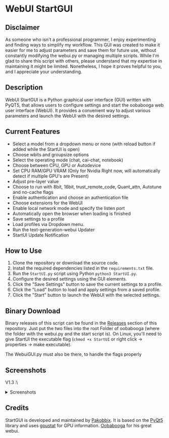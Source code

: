 # WebUI StartGUI

## Disclaimer
As someone who isn't a professional programmer, I enjoy experimenting and finding ways to simplify my workflow. This GUI was created to make it easier for me to adjust parameters and save them for future use, without constantly modifying the webui.py or managing multiple scripts. While I'm glad to share this script with others, please understand that my expertise in maintaining it might be limited. Nonetheless, I hope it proves helpful to you, and I appreciate your understanding.

## Description
WebUI StartGUI is a Python graphical user interface (GUI) written with PyQT5, that allows users to configure settings and start the oobabooga web user interface (WebUI). It provides a convenient way to adjust various parameters and launch the WebUI with the desired settings.

## Current Features
- Select a model from a dropdown menu or none (with reload button if added while the StartUI is open)
- Choose wbits and groupsize options
- Select the operating mode (chat, cai-chat, notebook)
- Choose between CPU, GPU or Autodevice
- Set CPU RAM/GPU VRAM (Only for Nvidia Right now, will automatically detect if multiple GPU's are Present)
- Adjust pre-layer value
- Choose to run with 8bit, 16bit, trust_remote_code, Quant_attn, Autotune and no-cache flags
- Enable authentication and choose an authentication file
- Choose extensions for the WebUI
- Enable local network mode and specify the listen port
- Automatically open the browser when loading is finished
- Save settings to a profile
- Load profiles via Dropdown menu.
- Run the text-generation-webui Updater
- StartUI Update Notification

## How to Use
1. Clone the repository or download the source code.
2. Install the required dependencies listed in the `requirements.txt` file.
3. Run the `StartUI.py` script using Python `python3 StartUI.py`.
4. Configure the desired settings using the GUI elements.
5. Click the "Save Settings" button to save the current settings to a profile.
6. Click the "Load" button to load and apply settings from a saved profile.
7. Click the "Start" button to launch the WebUI with the selected settings.


## Binary Download
Binary releases of this script can be found in the [Releases](https://github.com/Pakobbix/StartUI-oobabooga-webui/releases) section of this repository.
Just put the two files into the root Folder of oobabooga (where the folder with the webui.py and the start script is).
On Linux, you'll need to give StartUI the executable flag (`chmod +x StartUI` or right click -> properties -> make executable).

The WebuiGUI.py must also be there, to handle the flags properly

## Screenshots
V1.3 :\
<details>
  
  <summary>Screenshots</summary>
  
  ![image](https://github.com/Pakobbix/StartUI-oobabooga-webui/assets/6762686/0796055f-dae8-4c05-8839-ac7a006446cc)
  ![image](https://github.com/Pakobbix/StartUI-oobabooga-webui/assets/6762686/142f2570-4b53-4198-b40b-effa0fcc5bc3)

  </details>



## Credits
StartGUI is developed and maintained by [Pakobbix](https://github.com/Pakobbix). 
It is based on the [PyQt5](https://pypi.org/project/PyQt5/) library and uses [gpustat](https://pypi.org/project/gpustat/) for GPU information.
[Oobabooga](https://github.com/oobabooga/text-generation-webui) for his great webui.
